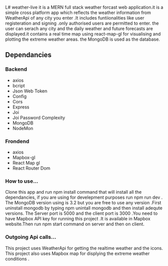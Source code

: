 L# weather-live
 it is a MERN full stack weather forcast web application.it is a simple cross platform app which reflects the weather information from WeatherApi of any city you enter .It includes funtiionalities like user registeration and signing .only authorised users are permitted to enter.
 the user can serach any city and the daily weather and future forecasts are displayed.it contains a real time map using react-map-gl for visualising and plotting the extreme weather areas.
 the MongoDB is used as the database.
 
 ## Dependancies 
 
 ### Backend
<ul><li>axios </li>
<li>bcript </li>
<li>Json Web Token </li>
<li>Config </li>
<li>Cors </li>
<li>Express </li>
<li>Joi </li>
<li>Joi Password Complexity </li>
<li>MongoDB</li>
<li>NodeMon </li>
</ul>


### Frondend
<ul><li>axios </li>
<li>Mapbox-gl </li>
<li>React Map gl </li>
<li>React Router Dom </li>

</ul>

### How to use...

Clone this app and run npm install command that will install all the dependancies, if you are using for develepment purposes run   npm run dev .
The MongoDB version using is 3.2 but you are free to use any version .First uninstall mongodb by typing npm unintall mongodb and then install adequte versions.
The Server port is 5000 and the client port is 3000 .You need to have Mapbox API key for running this project .It is available in Mapbox website.Then run npm start command on server and then on client.



### Outgoing Api calls...

This project uses WeatherApi  for getting the realtime weather and the icons.
This project also uses Mapbox map for displying the extreme weather conditions .




